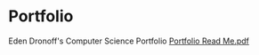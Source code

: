 # Portfolio
Eden Dronoff's Computer Science Portfolio
[Portfolio Read Me.pdf](https://github.com/KeikoD/Portfolio/files/11302232/Portfolio.Read.Me.pdf)
